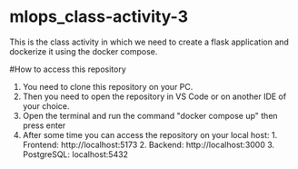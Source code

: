 # mlops_class-activity-3
This is the class activity in which we need to create a flask application and dockerize it using the docker compose.

#How to access this repository
1. You need to clone this repository on your PC.
2. Then you need to open the repository in VS Code or on another IDE of your choice.
3. Open the terminal and run the command "docker compose up" then press enter
4. After some time you can access the repository on your local host:
        1. Frontend: http://localhost:5173
        2. Backend: http://localhost:3000
        3. PostgreSQL: localhost:5432
    
